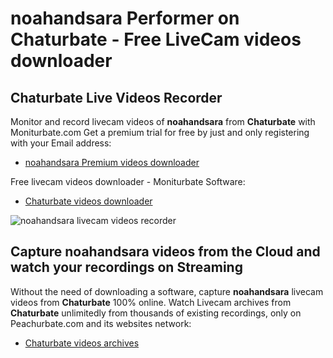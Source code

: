 # noahandsara Performer on Chaturbate - Free LiveCam videos downloader

## Chaturbate Live Videos Recorder

Monitor and record livecam videos of **noahandsara** from **Chaturbate** with Moniturbate.com
Get a premium trial for free by just and only registering with your Email address:
* [noahandsara Premium videos downloader](https://moniturbate.com/request-demo-licence-key.html)

Free livecam videos downloader - Moniturbate Software:
* [Chaturbate videos downloader](https://moniturbate.com/moniturbate-download-software.html)

![noahandsara livecam videos recorder](https://peachurnet.com/templates/moniturbate-software.png)


## Capture noahandsara videos from the Cloud and watch your recordings on Streaming

Without the need of downloading a software, capture **noahandsara** livecam videos from **Chaturbate** 100% online.
Watch Livecam archives from **Chaturbate** unlimitedly from thousands of existing recordings, only on Peachurbate.com and its websites network:
* [Chaturbate videos archives](https://peachurnet.com/)